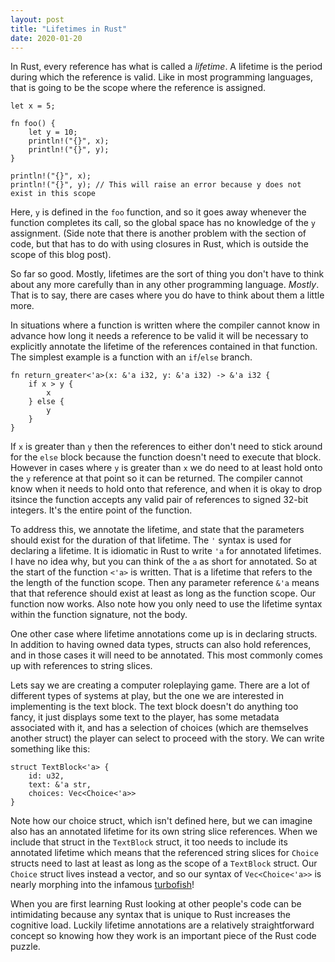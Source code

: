 ```yaml
---
layout: post
title: "Lifetimes in Rust"
date: 2020-01-20
---
```

In Rust, every reference has what is called a *lifetime*. A lifetime is the period during which the reference is valid. Like in most programming languages, that is going to be the scope where the reference is assigned.

```
let x = 5;

fn foo() {
    let y = 10;
    println!("{}", x);
    println!("{}", y);
}

println!("{}", x);
println!("{}", y); // This will raise an error because y does not exist in this scope
```

Here, `y` is defined in the `foo` function, and so it goes away whenever the function completes its call, so the global space has no knowledge of the `y` assignment. (Side note that there is another problem with the section of code, but that has to do with using closures in Rust, which is outside the scope of this blog post).

So far so good. Mostly, lifetimes are the sort of thing you don't have to think about any more carefully than in any other programming language. *Mostly*. That is to say, there are cases where you do have to think about them a little more. 

In situations where a function is written where the compiler cannot know in advance how long it needs a reference to be valid it will be necessary to explicitly annotate the lifetime of the references contained in that function. The simplest example is a function with an `if`/`else` branch.

```
fn return_greater<'a>(x: &'a i32, y: &'a i32) -> &'a i32 {
    if x > y {
        x
    } else {
        y
    }
}
```

If `x` is greater than `y` then the references to either don't need to stick around for the `else` block because the function doesn't need to execute that block. However in cases where `y` is greater than `x` we do need to at least hold onto the `y` reference at that point so it can be returned. The compiler cannot know when it needs to hold onto that reference, and when it is okay to drop itsince the function accepts any valid pair of references to signed 32-bit integers. It's the entire point of the function.

To address this, we annotate the lifetime, and state that the parameters should exist for the duration of that lifetime. The `'` syntax is used for declaring a lifetime. It is idiomatic in Rust to write `'a` for annotated lifetimes. I have no idea why, but you can think of the `a` as short for annotated. So at the start of the function `<'a>` is written. That is a lifetime that refers to the the length of the function scope. Then any parameter reference `&'a` means that that reference should exist at least as long as the function scope. Our function now works. Also note how you only need to use the lifetime syntax within the function signature, not the body.

One other case where lifetime annotations come up is in declaring structs. In addition to having owned data types, structs can also hold references, and in those cases it will need to be annotated. This most commonly comes up with references to string slices. 

Lets say we are creating a computer roleplaying game. There are a lot of different types of systems at play, but the one we are interested in implementing is the text block. The text block doesn't do anything too fancy, it just displays some text to the player, has some metadata associated with it, and has a selection of choices (which are themselves another struct) the player can select to proceed with the story. We can write something like this:

```
struct TextBlock<'a> {
    id: u32,
    text: &'a str,
    choices: Vec<Choice<'a>>
}
```

Note how our choice struct, which isn't defined here, but we can imagine also has an annotated lifetime for its own string slice references. When we include that struct in the `TextBlock` struct, it too needs to include its annotated lifetime which means that the referenced string slices for `Choice` structs need to last at least as long as the scope of a `TextBlock` struct. Our `Choice` struct lives instead a vector, and so our syntax of `Vec<Choice<'a>>` is nearly morphing into the infamous [turbofish](https://turbo.fish)!

When you are first learning Rust looking at other people's code can be intimidating because any syntax that is unique to Rust increases the cognitive load. Luckily lifetime annotations are a relatively straightforward concept so knowing how they work is an important piece of the Rust code puzzle.
